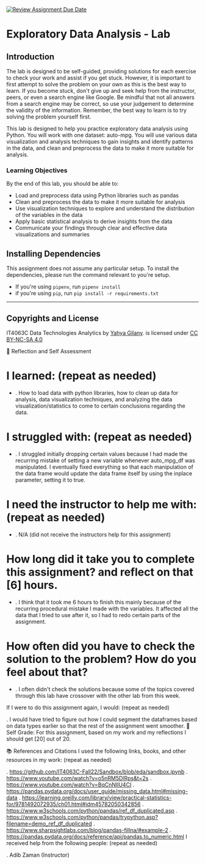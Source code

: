 [![Review Assignment Due Date](https://classroom.github.com/assets/deadline-readme-button-22041afd0340ce965d47ae6ef1cefeee28c7c493a6346c4f15d667ab976d596c.svg)](https://classroom.github.com/a/dVbSP2w4)
# Exploratory Data Analysis - Lab

## Introduction
The lab is designed to be self-guided, providing solutions for each exercise to check your work and assist if you get stuck. However, it is important to first attempt to solve the problem on your own as this is the best way to learn. If you become stuck, don't give up and seek help from the instructor, peers, or even a search engine like Google. Be mindful that not all answers from a search engine may be correct, so use your judgement to determine the validity of the information. Remember, the best way to learn is to try solving the problem yourself first.

This lab is designed to help you practice exploratory data analysis using Python. You will work with one dataset: auto-mpg. You will use various data visualization and analysis techniques to gain insights and identify patterns in the data, and clean and preprocess the data to make it more suitable for analysis.

### Learning Objectives
By the end of this lab, you should be able to:

- Load and preprocess data using Python libraries such as pandas
- Clean and preprocess the data to make it more suitable for analysis
- Use visualization techniques to explore and understand the distribution of the variables in the data
- Apply basic statistical analysis to derive insights from the data
- Communicate your findings through clear and effective data visualizations and summaries

## Installing Dependencies
This assignment does not assume any particular setup. To install the dependencies, please run the command relevant to you're setup.
- If you're using `pipenv`, run `pipenv install`
- if you're using `pip`, run `pip install -r requirements.txt`

---
## Copyrights and License
IT4063C Data Technologies Analytics by [Yahya Gilany](https://yahyagilany.io). is licensed under [CC BY-NC-SA 4.0](https://creativecommons.org/licenses/by-nc-sa/4.0/)

💭 Reflection and Self Assessment
# I learned: (repeat as needed)

- . How to load data with python libraries, how to clean up data for analysis, data visualization techniques, and analyzing the data visualization/statistics to come to certain conclusions regarding the data.

# I struggled with: (repeat as needed)

- . I struggled initially dropping certain values because I had made the recurring mistake of setting a new variable whenever auto_mpg_df was manipulated. I eventually fixed everything so that each manipulation of the data frame would update the data frame itself by using the inplace parameter, setting it to true.

# I need the instructor to help me with: (repeat as needed)

- . N/A (did not receive the instructors help for this assignment)

# How long did it take you to complete this assignment? and reflect on that [6] hours.
- . I think that it took me 6 hours to finish this mainly because of the recurring procedural mistake I made with the variables. It affected all the data that I tried to use after it, so I had to redo certain parts of the assignment.

# How often did you have to check the solution to the problem? How do you feel about that? 
- . I often didn't check the solutions because some of the topics covered through this lab have crossover with the other lab from this week. 

If I were to do this assignment again, I would: (repeat as needed)

. I would have tried to figure out how I could segment the dataframes based on data types earlier so that the rest of the assignment went smoother.
💯 Self Grade: For this assignment, based on my work and my reflections I should get [20] out of 20.

📚 References and Citations
I used the following links, books, and other resources in my work: (repeat as needed)

. https://github.com/IT4063C-Fall22/Sandbox/blob/eda/sandbox.ipynb
. https://www.youtube.com/watch?v=o5nRM5DlRps&t=2s
. https://www.youtube.com/watch?v=BqCnNIlU4CI
. https://pandas.pydata.org/docs/user_guide/missing_data.html#missing-data
. https://learning.oreilly.com/library/view/practical-statistics-for/9781492072935/ch01.html#idm45782050342856
. https://www.w3schools.com/python/pandas/ref_df_duplicated.asp
. https://www.w3schools.com/python/pandas/trypython.asp?filename=demo_ref_df_duplicated
. https://www.sharpsightlabs.com/blog/pandas-fillna/#example-2
. https://pandas.pydata.org/docs/reference/api/pandas.to_numeric.html
I received help from the following people: (repeat as needed)

. Adib Zaman (Instructor)